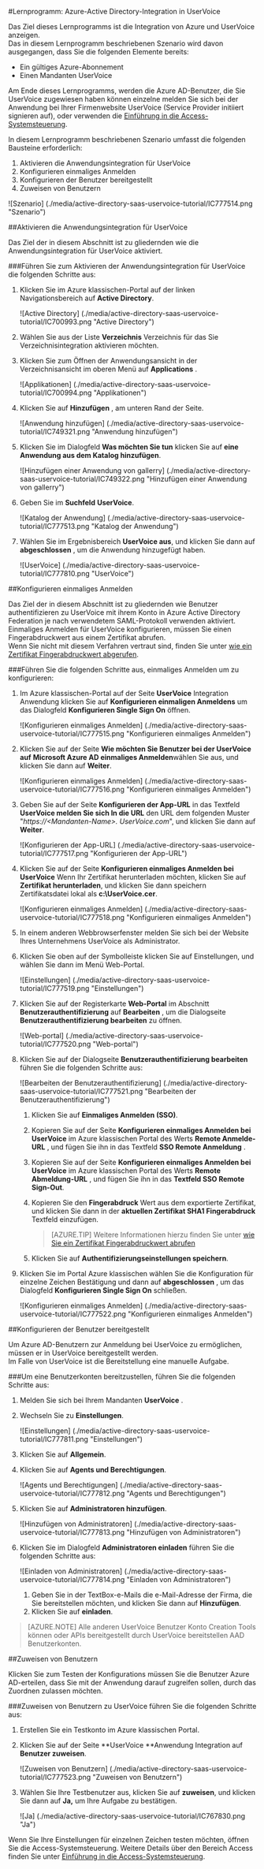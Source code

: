 <properties 
    pageTitle="Lernprogramm: Azure-Active Directory-Integration in UserVoice | Microsoft Azure" 
    description="Informationen Sie zur Verwendung von UserVoice mit Azure Active Directory einmaliges Anmelden, automatisierte bereitgestellt und mehr aktivieren!." 
    services="active-directory" 
    authors="jeevansd"  
    documentationCenter="na" 
    manager="femila"/>
<tags 
    ms.service="active-directory" 
    ms.devlang="na" 
    ms.topic="article" 
    ms.tgt_pltfrm="na" 
    ms.workload="identity" 
    ms.date="09/11/2016" 
    ms.author="jeedes" />

#<a name="tutorial-azure-active-directory-integration-with-uservoice"></a>Lernprogramm: Azure-Active Directory-Integration in UserVoice
  
Das Ziel dieses Lernprogramms ist die Integration von Azure und UserVoice anzeigen.  
Das in diesem Lernprogramm beschriebenen Szenario wird davon ausgegangen, dass Sie die folgenden Elemente bereits:

-   Ein gültiges Azure-Abonnement
-   Einen Mandanten UserVoice
  
Am Ende dieses Lernprogramms, werden die Azure AD-Benutzer, die Sie UserVoice zugewiesen haben können einzelne melden Sie sich bei der Anwendung bei Ihrer Firmenwebsite UserVoice (Service Provider initiiert signieren auf), oder verwenden die [Einführung in die Access-Systemsteuerung](active-directory-saas-access-panel-introduction.md).
  
In diesem Lernprogramm beschriebenen Szenario umfasst die folgenden Bausteine erforderlich:

1.  Aktivieren die Anwendungsintegration für UserVoice
2.  Konfigurieren einmaliges Anmelden
3.  Konfigurieren der Benutzer bereitgestellt
4.  Zuweisen von Benutzern

![Szenario] (./media/active-directory-saas-uservoice-tutorial/IC777514.png "Szenario")

##<a name="enabling-the-application-integration-for-uservoice"></a>Aktivieren die Anwendungsintegration für UserVoice
  
Das Ziel der in diesem Abschnitt ist zu gliedernden wie die Anwendungsintegration für UserVoice aktiviert.

###<a name="to-enable-the-application-integration-for-uservoice-perform-the-following-steps"></a>Führen Sie zum Aktivieren der Anwendungsintegration für UserVoice die folgenden Schritte aus:

1.  Klicken Sie im Azure klassischen-Portal auf der linken Navigationsbereich auf **Active Directory**.

    ![Active Directory] (./media/active-directory-saas-uservoice-tutorial/IC700993.png "Active Directory")

2.  Wählen Sie aus der Liste **Verzeichnis** Verzeichnis für das Sie Verzeichnisintegration aktivieren möchten.

3.  Klicken Sie zum Öffnen der Anwendungsansicht in der Verzeichnisansicht im oberen Menü auf **Applications** .

    ![Applikationen] (./media/active-directory-saas-uservoice-tutorial/IC700994.png "Applikationen")

4.  Klicken Sie auf **Hinzufügen** , am unteren Rand der Seite.

    ![Anwendung hinzufügen] (./media/active-directory-saas-uservoice-tutorial/IC749321.png "Anwendung hinzufügen")

5.  Klicken Sie im Dialogfeld **Was möchten Sie tun** klicken Sie auf **eine Anwendung aus dem Katalog hinzufügen**.

    ![Hinzufügen einer Anwendung von gallerry] (./media/active-directory-saas-uservoice-tutorial/IC749322.png "Hinzufügen einer Anwendung von gallerry")

6.  Geben Sie im **Suchfeld** **UserVoice**.

    ![Katalog der Anwendung] (./media/active-directory-saas-uservoice-tutorial/IC777513.png "Katalog der Anwendung")

7.  Wählen Sie im Ergebnisbereich **UserVoice aus**, und klicken Sie dann auf **abgeschlossen** , um die Anwendung hinzugefügt haben.

    ![UserVoice] (./media/active-directory-saas-uservoice-tutorial/IC777810.png "UserVoice")

##<a name="configuring-single-sign-on"></a>Konfigurieren einmaliges Anmelden
  
Das Ziel der in diesem Abschnitt ist zu gliedernden wie Benutzer authentifizieren zu UserVoice mit ihrem Konto in Azure Active Directory Federation je nach verwendetem SAML-Protokoll verwenden aktiviert.  
Einmaliges Anmelden für UserVoice konfigurieren, müssen Sie einen Fingerabdruckwert aus einem Zertifikat abrufen.  
Wenn Sie nicht mit diesem Verfahren vertraut sind, finden Sie unter [wie ein Zertifikat Fingerabdruckwert abgerufen](http://youtu.be/YKQF266SAxI).

###<a name="to-configure-single-sign-on-perform-the-following-steps"></a>Führen Sie die folgenden Schritte aus, einmaliges Anmelden um zu konfigurieren:

1.  Im Azure klassischen-Portal auf der Seite **UserVoice** Integration Anwendung klicken Sie auf **Konfigurieren einmaligen Anmeldens** um das Dialogfeld **Konfigurieren Single Sign On** öffnen.

    ![Konfigurieren einmaliges Anmelden] (./media/active-directory-saas-uservoice-tutorial/IC777515.png "Konfigurieren einmaliges Anmelden")

2.  Klicken Sie auf der Seite **Wie möchten Sie Benutzer bei der UserVoice auf** **Microsoft Azure AD einmaliges Anmelden**wählen Sie aus, und klicken Sie dann auf **Weiter**.

    ![Konfigurieren einmaliges Anmelden] (./media/active-directory-saas-uservoice-tutorial/IC777516.png "Konfigurieren einmaliges Anmelden")

3.  Geben Sie auf der Seite **Konfigurieren der App-URL** in das Textfeld **UserVoice melden Sie sich In die URL** den URL dem folgenden Muster "*https://\<Mandanten-Name\>. UserVoice.com*", und klicken Sie dann auf **Weiter**.

    ![Konfigurieren der App-URL] (./media/active-directory-saas-uservoice-tutorial/IC777517.png "Konfigurieren der App-URL")

4.  Klicken Sie auf der Seite **Konfigurieren einmaliges Anmelden bei UserVoice** Wenn Ihr Zertifikat herunterladen möchten, klicken Sie auf **Zertifikat herunterladen**, und klicken Sie dann speichern Zertifikatsdatei lokal als **c:\\UserVoice.cer**.

    ![Konfigurieren einmaliges Anmelden] (./media/active-directory-saas-uservoice-tutorial/IC777518.png "Konfigurieren einmaliges Anmelden")

5.  In einem anderen Webbrowserfenster melden Sie sich bei der Website Ihres Unternehmens UserVoice als Administrator.

6.  Klicken Sie oben auf der Symbolleiste klicken Sie auf Einstellungen, und wählen Sie dann im Menü Web-Portal.

    ![Einstellungen] (./media/active-directory-saas-uservoice-tutorial/IC777519.png "Einstellungen")

7.  Klicken Sie auf der Registerkarte **Web-Portal** im Abschnitt **Benutzerauthentifizierung** auf **Bearbeiten** , um die Dialogseite **Benutzerauthentifizierung bearbeiten** zu öffnen.

    ![Web-portal] (./media/active-directory-saas-uservoice-tutorial/IC777520.png "Web-portal")

8.  Klicken Sie auf der Dialogseite **Benutzerauthentifizierung bearbeiten** führen Sie die folgenden Schritte aus:

    ![Bearbeiten der Benutzerauthentifizierung] (./media/active-directory-saas-uservoice-tutorial/IC777521.png "Bearbeiten der Benutzerauthentifizierung")

    1.  Klicken Sie auf **Einmaliges Anmelden (SSO)**.
    2.  Kopieren Sie auf der Seite **Konfigurieren einmaliges Anmelden bei UserVoice** im Azure klassischen Portal des Werts **Remote Anmelde-URL** , und fügen Sie ihn in das Textfeld **SSO Remote Anmeldung** .
    3.  Kopieren Sie auf der Seite **Konfigurieren einmaliges Anmelden bei UserVoice** im Azure klassischen Portal des Werts **Remote Abmeldung-URL** , und fügen Sie ihn in das **Textfeld SSO Remote Sign-Out**.
    4.  Kopieren Sie den **Fingerabdruck** Wert aus dem exportierte Zertifikat, und klicken Sie dann in der **aktuellen Zertifikat SHA1 Fingerabdruck** Textfeld einzufügen.  

        >[AZURE.TIP] Weitere Informationen hierzu finden Sie unter [wie Sie ein Zertifikat Fingerabdruckwert abrufen](http://youtu.be/YKQF266SAxI)

    5.  Klicken Sie auf **Authentifizierungseinstellungen speichern**.

9.  Klicken Sie im Portal Azure klassischen wählen Sie die Konfiguration für einzelne Zeichen Bestätigung und dann auf **abgeschlossen** , um das Dialogfeld **Konfigurieren Single Sign On** schließen.

    ![Konfigurieren einmaliges Anmelden] (./media/active-directory-saas-uservoice-tutorial/IC777522.png "Konfigurieren einmaliges Anmelden")

##<a name="configuring-user-provisioning"></a>Konfigurieren der Benutzer bereitgestellt
  
Um Azure AD-Benutzern zur Anmeldung bei UserVoice zu ermöglichen, müssen er in UserVoice bereitgestellt werden.  
Im Falle von UserVoice ist die Bereitstellung eine manuelle Aufgabe.

###<a name="to-provision-a-user-accounts-perform-the-following-steps"></a>Um eine Benutzerkonten bereitzustellen, führen Sie die folgenden Schritte aus:

1.  Melden Sie sich bei Ihrem Mandanten **UserVoice** .

2.  Wechseln Sie zu **Einstellungen**.

    ![Einstellungen] (./media/active-directory-saas-uservoice-tutorial/IC777811.png "Einstellungen")

3.  Klicken Sie auf **Allgemein**.

4.  Klicken Sie auf **Agents und Berechtigungen**.

    ![Agents und Berechtigungen] (./media/active-directory-saas-uservoice-tutorial/IC777812.png "Agents und Berechtigungen")

5.  Klicken Sie auf **Administratoren hinzufügen**.

    ![Hinzufügen von Administratoren] (./media/active-directory-saas-uservoice-tutorial/IC777813.png "Hinzufügen von Administratoren")

6.  Klicken Sie im Dialogfeld **Administratoren einladen** führen Sie die folgenden Schritte aus:

    ![Einladen von Administratoren] (./media/active-directory-saas-uservoice-tutorial/IC777814.png "Einladen von Administratoren")

    1.  Geben Sie in der TextBox-e-Mails die e-Mail-Adresse der Firma, die Sie bereitstellen möchten, und klicken Sie dann auf **Hinzufügen**.
    2.  Klicken Sie auf **einladen**.

>[AZURE.NOTE] Alle anderen UserVoice Benutzer Konto Creation Tools können oder APIs bereitgestellt durch UserVoice bereitstellen AAD Benutzerkonten.

##<a name="assigning-users"></a>Zuweisen von Benutzern
  
Klicken Sie zum Testen der Konfigurations müssen Sie die Benutzer Azure AD-erteilen, dass Sie mit der Anwendung darauf zugreifen sollen, durch das Zuordnen zulassen möchten.

###<a name="to-assign-users-to-uservoice-perform-the-following-steps"></a>Zuweisen von Benutzern zu UserVoice führen Sie die folgenden Schritte aus:

1.  Erstellen Sie ein Testkonto im Azure klassischen Portal.

2.  Klicken Sie auf der Seite **UserVoice **Anwendung Integration auf **Benutzer zuweisen**.

    ![Zuweisen von Benutzern] (./media/active-directory-saas-uservoice-tutorial/IC777523.png "Zuweisen von Benutzern")

3.  Wählen Sie Ihre Testbenutzer aus, klicken Sie auf **zuweisen**, und klicken Sie dann auf **Ja,** um Ihre Aufgabe zu bestätigen.

    ![Ja] (./media/active-directory-saas-uservoice-tutorial/IC767830.png "Ja")
  
Wenn Sie Ihre Einstellungen für einzelnen Zeichen testen möchten, öffnen Sie die Access-Systemsteuerung. Weitere Details über den Bereich Access finden Sie unter [Einführung in die Access-Systemsteuerung](active-directory-saas-access-panel-introduction.md).